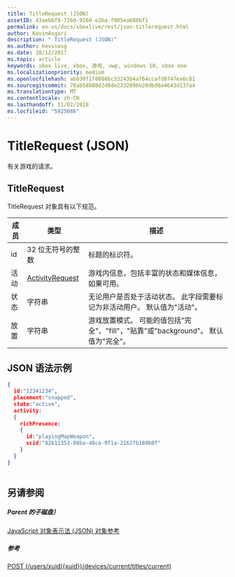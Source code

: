 ```yaml
---
title: TitleRequest (JSON)
assetID: 43aeb6f9-726d-9260-e2ba-f005ea688bf1
permalink: en-us/docs/xboxlive/rest/json-titlerequest.html
author: KevinAsgari
description: " TitleRequest (JSON)"
ms.author: kevinasg
ms.date: 10/12/2017
ms.topic: article
keywords: xbox live, xbox, 游戏, uwp, windows 10, xbox one
ms.localizationpriority: medium
ms.openlocfilehash: ab030f1f8086bc33243b4a764ccafd8747ea6c81
ms.sourcegitcommit: 70ab58b88d248de2332096b20dbd6a4643d137a4
ms.translationtype: MT
ms.contentlocale: zh-CN
ms.lasthandoff: 11/02/2018
ms.locfileid: "5925086"
---
```

# <a name="titlerequest-json"></a>TitleRequest (JSON)
有关游戏的请求。 
<a id="ID4EN"></a>

 
## <a name="titlerequest"></a>TitleRequest
 
TitleRequest 对象具有以下规范。
 
| 成员| 类型| 描述| 
| --- | --- | --- | 
| id| 32 位无符号的整数| 标题的标识符。| 
| 活动| [ActivityRequest](json-activityrequest.md)| 游戏内信息，包括丰富的状态和媒体信息，如果可用。| 
| 状态| 字符串| 无论用户是否处于活动状态。 此字段需要标记为非活动用户。 默认值为"活动"。| 
| 放置| 字符串| 游戏放置模式。 可能的值包括"完全"、"fill"，"贴靠"或"background"。 默认值为"完全"。| 
  
<a id="ID4EJC"></a>

 
## <a name="sample-json-syntax"></a>JSON 语法示例
 

```json
{
  id:"12341234",
  placement:"snapped",
  state:"active",
  activity:
  {
    richPresence:
    {
      id:"playingMapWeapon",
      scid:"82b11353-08ba-48ca-9f1a-21627b189b0f"
    }
  }
}
    
```

  
<a id="ID4ESC"></a>

 
## <a name="see-also"></a>另请参阅
 
<a id="ID4EUC"></a>

 
##### <a name="parent"></a>Parent 的子磁盘） 

[JavaScript 对象表示法 (JSON) 对象参考](atoc-xboxlivews-reference-json.md)

  
<a id="ID4E5C"></a>

 
##### <a name="reference"></a>参考 

[POST (/users/xuid({xuid})/devices/current/titles/current)](../uri/presence/uri-usersxuiddevicescurrenttitlescurrentpost.md)

   